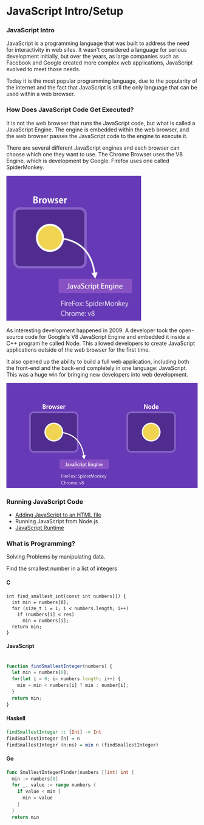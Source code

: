 # JavaScript Intro/Setup

### JavaScript Intro

JavaScript is a programming language that was built to address the need for interactivity in web sites. It wasn't considered a language for serious development initially, but over the years, as large companies such as Facebook and Google created more complex web applications, JavaScript evolved to meet those needs.

Today it is the most popular programming language, due to the popularity of the internet and the fact that JavaScript is still the only language that can be used within a web browser.

### How Does JavaScript Code Get Executed?

It is not the web browser that runs the JavaScript code, but what is called a JavaScript Engine. The engine is embedded within the web browser, and the web browser passes the JavaScript code to the engine to execute it.

There are several different JavaScript engines and each browser can choose which one they want to use. The Chrome Browser uses the V8 Engine, which is development by Google. Firefox uses one called SpiderMonkey.

![](<.gitbook/assets/image (99).png>)



As interesting development happened in 2009. A developer took the open-source code for Google's V8 JavaScript  Engine and embedded it inside a C++ program he called Node. This allowed developers to create JavaScript applications outside of the web browser for the first time. 

It also opened up the ability to build a full web application, including both the front-end and the back-end completely in one language: JavaScript. This was a huge win for bringing new developers into web development. 

![](<.gitbook/assets/image (100).png>)

### Running JavaScript Code

* [Adding JavaScript to an HTML file](https://shawnr.gitbooks.io/practical-introduction-to-javascript/content/basic-syntax/41-adding-javascript-to-an-html-file.html)
* Running JavaScript from Node.js
* [JavaScript Runtime](javascript/javascript-runtime-environment.md)

### What is Programming?

Solving Problems by manipulating data.

Find the smallest number in a list of integers

#### C

```clike
int find_smallest_int(const int numbers[]) {
  int min = numbers[0];
  for (size_t i = 1; i < numbers.length; i++)
    if (numbers[i] < res)
      min = numbers[i];
  return min;
}
```

#### JavaScript

```javascript

function findSmallestInteger(numbers) {
  let min = numbers[0];
  for(let i = 0; i< numbers.length; i++) {
    min = min < numbers[i] ? min : number[i];
  }
  return min;
}
```

#### Haskell

```haskell
findSmallestInteger :: [Int] -> Int
findSmallestInteger [n] = n
findSmallestInteger (n:ns) = min n (findSmallestInteger)
```

#### Go

```go
func SmallestIntegerFinder(numbers []int) int {
  min := numbers[0]
  for _, value := range numbers {
    if value < min {
      min = value
    }
  }
  return min
```
